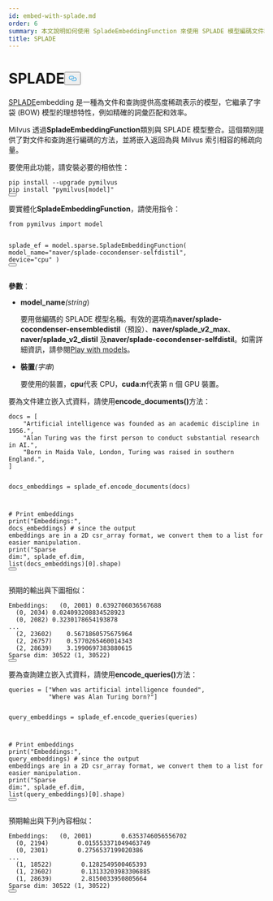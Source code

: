 ```yaml
---
id: embed-with-splade.md
order: 6
summary: 本文說明如何使用 SpladeEmbeddingFunction 來使用 SPLADE 模型編碼文件和查詢。
title: SPLADE
---
```

<h1 id="SPLADE" class="common-anchor-header">SPLADE<button data-href="#SPLADE" class="anchor-icon" translate="no">
      <svg translate="no"
        aria-hidden="true"
        focusable="false"
        height="20"
        version="1.1"
        viewBox="0 0 16 16"
        width="16"
      >
        <path
          fill="#0092E4"
          fill-rule="evenodd"
          d="M4 9h1v1H4c-1.5 0-3-1.69-3-3.5S2.55 3 4 3h4c1.45 0 3 1.69 3 3.5 0 1.41-.91 2.72-2 3.25V8.59c.58-.45 1-1.27 1-2.09C10 5.22 8.98 4 8 4H4c-.98 0-2 1.22-2 2.5S3 9 4 9zm9-3h-1v1h1c1 0 2 1.22 2 2.5S13.98 12 13 12H9c-.98 0-2-1.22-2-2.5 0-.83.42-1.64 1-2.09V6.25c-1.09.53-2 1.84-2 3.25C6 11.31 7.55 13 9 13h4c1.45 0 3-1.69 3-3.5S14.5 6 13 6z"
        ></path>
      </svg>
    </button></h1><p><a href="https://arxiv.org/abs/2109.10086">SPLADE</a>embedding 是一種為文件和查詢提供高度稀疏表示的模型，它繼承了字袋 (BOW) 模型的理想特性，例如精確的詞彙匹配和效率。</p>
<p>Milvus 透過<strong>SpladeEmbeddingFunction</strong>類別與 SPLADE 模型整合。這個類別提供了對文件和查詢進行編碼的方法，並將嵌入返回為與 Milvus 索引相容的稀疏向量。</p>
<p>要使用此功能，請安裝必要的相依性：</p>
<pre><code translate="no" class="language-bash">pip install --upgrade pymilvus
pip install <span class="hljs-string">&quot;pymilvus[model]&quot;</span>
<button class="copy-code-btn"></button></code></pre>
<p>要實體化<strong>SpladeEmbeddingFunction</strong>，請使用指令：</p>
<pre><code translate="no" class="language-python"><span class="hljs-keyword">from</span> pymilvus <span class="hljs-keyword">import</span> model

splade_ef = model.sparse.SpladeEmbeddingFunction(
    model_name=<span class="hljs-string">&quot;naver/splade-cocondenser-selfdistil&quot;</span>, 
    device=<span class="hljs-string">&quot;cpu&quot;</span>
)
<button class="copy-code-btn"></button></code></pre>
<p><strong>參數</strong>：</p>
<ul>
<li><p><strong>model_name</strong><em>(string</em>)</p>
<p>要用做編碼的 SPLADE 模型名稱。有效的選項為<strong>naver/splade-cocondenser-ensembledistil</strong>（預設）、<strong>naver/splade_v2_max</strong>、<strong>naver/splade_v2_distil</strong> 及<strong>naver/splade-cocondenser-selfdistil</strong>。如需詳細資訊，請參閱<a href="https://github.com/naver/splade?tab=readme-ov-file#playing-with-the-model">Play with models</a>。</p></li>
<li><p><strong>裝置</strong><em>(字串</em>)</p>
<p>要使用的裝置，<strong>cpu</strong>代表 CPU，<strong>cuda:n</strong>代表第 n 個 GPU 裝置。</p></li>
</ul>
<p>要為文件建立嵌入式資料，請使用<strong>encode_documents()</strong>方法：</p>
<pre><code translate="no" class="language-python">docs = [
    <span class="hljs-string">&quot;Artificial intelligence was founded as an academic discipline in 1956.&quot;</span>,
    <span class="hljs-string">&quot;Alan Turing was the first person to conduct substantial research in AI.&quot;</span>,
    <span class="hljs-string">&quot;Born in Maida Vale, London, Turing was raised in southern England.&quot;</span>,
]

docs_embeddings = splade_ef.encode_documents(docs)

<span class="hljs-comment"># Print embeddings</span>
<span class="hljs-built_in">print</span>(<span class="hljs-string">&quot;Embeddings:&quot;</span>, docs_embeddings)
<span class="hljs-comment"># since the output embeddings are in a 2D csr_array format, we convert them to a list for easier manipulation.</span>
<span class="hljs-built_in">print</span>(<span class="hljs-string">&quot;Sparse dim:&quot;</span>, splade_ef.dim, <span class="hljs-built_in">list</span>(docs_embeddings)[<span class="hljs-number">0</span>].shape)
<button class="copy-code-btn"></button></code></pre>
<p>預期的輸出與下圖相似：</p>
<pre><code translate="no" class="language-python">Embeddings:   (<span class="hljs-number">0</span>, <span class="hljs-number">2001</span>) <span class="hljs-number">0.6392706036567688</span>
  (<span class="hljs-number">0</span>, <span class="hljs-number">2034</span>) <span class="hljs-number">0.024093208834528923</span>
  (<span class="hljs-number">0</span>, <span class="hljs-number">2082</span>) <span class="hljs-number">0.3230178654193878</span>
...
  (<span class="hljs-number">2</span>, <span class="hljs-number">23602</span>)    <span class="hljs-number">0.5671860575675964</span>
  (<span class="hljs-number">2</span>, <span class="hljs-number">26757</span>)    <span class="hljs-number">0.5770265460014343</span>
  (<span class="hljs-number">2</span>, <span class="hljs-number">28639</span>)    <span class="hljs-number">3.1990697383880615</span>
Sparse dim: <span class="hljs-number">30522</span> (<span class="hljs-number">1</span>, <span class="hljs-number">30522</span>)
<button class="copy-code-btn"></button></code></pre>
<p>要為查詢建立嵌入式資料，請使用<strong>encode_queries()</strong>方法：</p>
<pre><code translate="no" class="language-python">queries = [<span class="hljs-string">&quot;When was artificial intelligence founded&quot;</span>, 
           <span class="hljs-string">&quot;Where was Alan Turing born?&quot;</span>]

query_embeddings = splade_ef.encode_queries(queries)

<span class="hljs-comment"># Print embeddings</span>
<span class="hljs-built_in">print</span>(<span class="hljs-string">&quot;Embeddings:&quot;</span>, query_embeddings)
<span class="hljs-comment"># since the output embeddings are in a 2D csr_array format, we convert them to a list for easier manipulation.</span>
<span class="hljs-built_in">print</span>(<span class="hljs-string">&quot;Sparse dim:&quot;</span>, splade_ef.dim, <span class="hljs-built_in">list</span>(query_embeddings)[<span class="hljs-number">0</span>].shape)
<button class="copy-code-btn"></button></code></pre>
<p>預期輸出與下列內容相似：</p>
<pre><code translate="no" class="language-python">Embeddings:   (<span class="hljs-number">0</span>, <span class="hljs-number">2001</span>)        <span class="hljs-number">0.6353746056556702</span>
  (<span class="hljs-number">0</span>, <span class="hljs-number">2194</span>)        <span class="hljs-number">0.015553371049463749</span>
  (<span class="hljs-number">0</span>, <span class="hljs-number">2301</span>)        <span class="hljs-number">0.2756537199020386</span>
...
  (<span class="hljs-number">1</span>, <span class="hljs-number">18522</span>)        <span class="hljs-number">0.1282549500465393</span>
  (<span class="hljs-number">1</span>, <span class="hljs-number">23602</span>)        <span class="hljs-number">0.13133203983306885</span>
  (<span class="hljs-number">1</span>, <span class="hljs-number">28639</span>)        <span class="hljs-number">2.8150033950805664</span>
Sparse dim: <span class="hljs-number">30522</span> (<span class="hljs-number">1</span>, <span class="hljs-number">30522</span>)
<button class="copy-code-btn"></button></code></pre>
